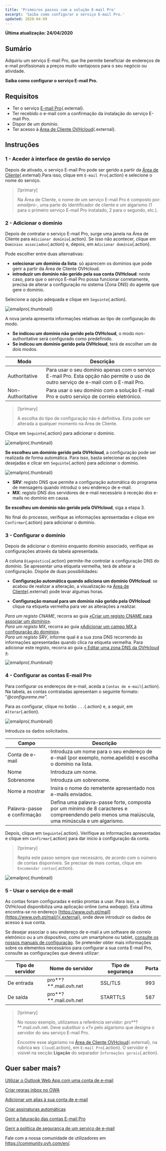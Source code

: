 ```yaml
---
title: 'Primeiros passos com a solução E-mail Pro'
excerpt: 'Saiba como configurar o serviço E-mail Pro.'
updated: 2020-04-09
---
```


**Última atualização: 24/04/2020**

## Sumário

Adquiriu um serviço E-mail Pro, que lhe permite beneficiar de endereços de e-mail profissionais a preços muito vantajosos para o seu negócio ou atividade.

**Saiba como configurar o serviço E-mail Pro.**

## Requisitos

- Ter o serviço [E-mail Pro](https://www.ovhcloud.com/pt/emails/email-pro/){.external}.
- Ter recebido o e-mail com a confirmação da instalação do serviço E-mail Pro.
- Dispor de um domínio.
- Ter acesso à [Área de Cliente OVHcloud](https://www.ovh.com/auth/?action=gotomanager&from=https://www.ovh.pt/&ovhSubsidiary=pt){.external}.

## Instruções

### 1 - Aceder à interface de gestão do serviço

Depois de ativado, o serviço E-mail Pro pode ser gerido a partir da [Área de Cliente](https://www.ovh.com/auth/?action=gotomanager&from=https://www.ovh.pt/&ovhSubsidiary=pt){.external}.Para isso, clique em `E-mail Pro`{.action} e selecione o nome do serviço.

> [!primary]
>
> Na Área de Cliente, o nome de um serviço E-mail Pro é composto por: *emailpro-*, uma parte do identificador de cliente e um algarismo (1 para o primeiro serviço E-mail Pro instalado, 2 para o segundo, etc.).
>

### 2 - Adicionar o domínio

Depois de contratar o serviço E-mail Pro, surge uma janela na Área de Cliente para `Adicionar domínio`{.action}. Se isso não acontecer, clique em `Domínios associados`{.action} e, depois, em `Adicionar domínio`{.action}.

Pode escolher entre duas alternativas:

- **selecionar um domínio da lista**\: só aparecem os domínios que pode gerir a partir da Área de Cliente OVHcloud.
- **introduzir um domínio não gerido pela sua conta OVHcloud**\: neste caso, para que o serviço E-mail Pro possa funcionar corretamente, precisa de alterar a configuração no sistema (Zona DNS) do agente que gere o domínio.

Selecione a opção adequada e clique em `Seguinte`{.action}.

![emailpro](images/first_config_email_pro_add_domain.png){.thumbnail}

A nova janela apresenta informações relativas ao tipo de configuração do modo.

- **Se indicou um domínio não gerido pela OVHcloud**, o modo non-authoritative será configurado como predefinido.
- **Se indicou um domínio gerido pela OVHcloud**, terá de escolher um de dois modos.

|Modo|Descrição|
|---|---|
|Authoritative|Para usar o seu domínio apenas com o serviço E-mail Pro. Esta opção não permite o uso de outro serviço de e-mail com o E-mail Pro.|
|Non-Authoritative|Para usar o seu domínio com a solução E-mail Pro e outro serviço de correio eletrónico.| 

> [!primary]
>
> A escolha do tipo de configuração não é definitiva. Esta pode ser alterada a qualquer momento na Área de Cliente.
>

Clique em `Seguinte`{.action} para adicionar o domínio.

![emailpro](images/first_config_email_pro_add_domain_step2.png){.thumbnail}

**Se escolheu um domínio gerido pela OVHcloud**, a configuração pode ser realizada de forma automática. Para isso, basta selecionar as opções desejadas e clicar em `Seguinte`{.action} para adicionar o domínio.

![emailpro](images/first_config_email_pro_add_domain_step3.png){.thumbnail}

- **SRV**: registo DNS que permite a configuração automática do programa de mensagens quando introduz o seu endereço de e-mail.
- **MX**: registo DNS dos servidores de e-mail necessário à receção dos e-mails no domínio em causa.

**Se escolheu um domínio não gerido pela OVHcloud**, siga a etapa 3.

No final do processo, verifique as informações apresentadas e clique em `Confirmar`{.action} para adicionar o domínio.

### 3 - Configurar o domínio

Depois de adicionar o domínio enquanto domínio associado, verifique as configurações através da tabela apresentada.

A coluna `Diagnóstico`{.action} permite-lhe controlar a configuração DNS do domínio. Se apresentar uma etiqueta vermelha, terá de alterar a configuração. Dispõe de duas possibilidades:

- **Configuração automática quando adiciona um domínio OVHcloud**: se acabou de realizar a alteração, a visualização na [Área de Cliente](https://www.ovh.com/auth/?action=gotomanager&from=https://www.ovh.pt/&ovhSubsidiary=pt){.external} pode levar algumas horas.

- **Configuração manual para um domínio não gerido pela OVHcloud**: clique na etiqueta vermelha para ver as alterações a realizar.

 *Para um registo CNAME*, recorra ao guia [«Criar um registo CNAME para associar um domínio»](/pages/web_cloud/email_and_collaborative_solutions/microsoft_exchange/exchange_dns_cname). 
<br> *Para um registo MX*, recorra ao guia [«Adicionar um campo MX à configuração do domínio»](/pages/web_cloud/domains/dns_zone_mx). 
<br> *Para um registo SRV*, informe qual é a sua zona DNS recorrendo às informações apresentadas quando clica na etiqueta vermelha. Para adicionar este registo, recorra ao guia [« Editar uma zona DNS da OVHcloud »](/pages/web_cloud/domains/dns_zone_edit).

![emailpro](images/first_config_email_pro_configure_domain_update.png){.thumbnail}

### 4 - Configurar as contas E-mail Pro

Para configurar os endereços de e-mail, aceda a `Contas de e-mail`{.action}. Na tabela, as contas contratadas apresentam o seguinte formato: “*@configureme.me*”.

Para as configurar, clique no botão `...`{.action} e, a seguir, em `Alterar`{.action}.

![emailpro](images/first_config_email_pro_configure_email_accounts.png){.thumbnail}

Introduza os dados solicitados.

|Campo|Descrição|
|---|---|
|Conta de e-mail|Introduza um nome para o seu endereço de e-mail (por exemplo, nome.apelido) e escolha o domínio na lista.|
|Nome|Introduza um nome.|
|Sobrenome|Introduza um sobrenome.|
|Nome a mostrar|Insira o nome do remetente apresentado nos e-mails enviados.|
|Palavra-passe e confirmação|Defina uma palavra-passe forte, composta por um mínimo de 8 caracteres e compreendendo pelo menos uma maiúscula, uma minúscula e um algarismo.| 

Depois, clique em `Seguinte`{.action}. Verifique as informações apresentadas e clique em `Confirmar`{.action} para dar início à configuração da conta.

> [!primary]
>
> Repita este passo sempre que necessário, de acordo com o número de contas disponíveis. Se precisar de mais contas, clique em `Encomendar contas`{.action}.
>

![emailpro](images/first_config_email_pro_configure_email_accounts_step2.png){.thumbnail}

### 5 - Usar o serviço de e-mail

As contas foram configuradas e estão prontas a usar. Para isso, a OVHcloud disponibiliza uma aplicação online (uma *webapp*). Esta última encontra-se no endereço [https://www.ovh.pt/mail](https://www.ovh.pt/mail/){.external}, onde deve introduzir os dados de acesso à sua conta.

Se desejar associar o seu endereço de e-mail a um software de correio eletrónico ou a um dispositivo, como um smartphone ou tablet, [consulte os nossos manuais de configuração](/products/web-cloud-email-collaborative-solutions-email-pro). Se pretender obter mais informações sobre os elementos necessários para configurar a sua conta E-mail Pro, consulte as configurações que deverá utilizar:

|Tipo de servidor|Nome do servidor|Tipo de segurança|Porta|
|---|---|---|---|
|De entrada|pro**?**.mail.ovh.net|SSL/TLS|993|
|De saída|pro**?**.mail.ovh.net|STARTTLS|587|

> [!primary]
>
> No nosso exemplo, utilizamos a referência servidor: pro**?**.mail.ovh.net. Deve substituir o «?» pelo algarismo que designa o servidor do seu serviço E-mail Pro.
> 
> Encontre esse algarismo na [Área de Cliente OVHcloud](https://www.ovh.com/auth/?action=gotomanager&from=https://www.ovh.pt/&ovhSubsidiary=pt){.external}, na rubrica `Web Cloud`{.action}, em `E-mail Pro`{.action}. O servidor é visível na secção **Ligação** do separador `Informações gerais`{.action}.
> 

## Quer saber mais?

[Utilizar o Outlook Web App com uma conta de e-mail](/pages/web_cloud/email_and_collaborative_solutions/using_the_outlook_web_app_webmail/email_owa)

[Criar regras inbox no OWA](/pages/web_cloud/email_and_collaborative_solutions/using_the_outlook_web_app_webmail/creating-inbox-rules-in-owa-mx-plan)

[Adicionar um alias à sua conta de e-mail](/pages/web_cloud/email_and_collaborative_solutions/common_email_features/feature_redirections)

[Criar assinaturas automáticas](/pages/web_cloud/email_and_collaborative_solutions/microsoft_exchange/feature_footers)

[Gerir a faturação das contas E-mail Pro](/pages/web_cloud/email_and_collaborative_solutions/email_pro/manage_billing_emailpro)

[Gerir a política de segurança de um serviço de e-mail](/pages/web_cloud/email_and_collaborative_solutions/common_email_features/security-policy)

Fale com a nossa comunidade de utilizadores em <https://community.ovh.com/en/>.